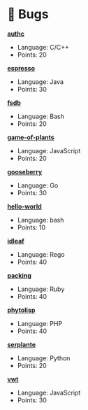 # 🐛 Bugs

**[authc](./authc)**
- Language: C/C++
- Points: 20

**[espresso](./espresso)**
- Language: Java
- Points: 30

**[fsdb](./fsdb)**
- Language: Bash
- Points: 20

**[game-of-plants](./game-of-plants)**
- Language: JavaScript
- Points: 20

**[gooseberry](./gooseberry)**
- Language: Go
- Points: 30

**[hello-world](./hello-world)**
- Language: bash
- Points: 10

**[idleaf](./idleaf)**
- Language: Rego
- Points: 40

**[packing](./packing)**
- Language: Ruby
- Points: 40

**[phytolisp](./phytolisp)**
- Language: PHP
- Points: 40

**[serplante](./serplante)**
- Language: Python
- Points: 20

**[vwt](./vwt)**
- Language: JavaScript
- Points: 30

